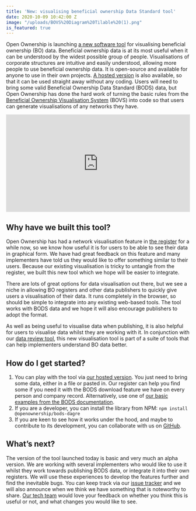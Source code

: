 ```yaml
---
title: 'New: visualising beneficial ownership Data Standard tool'
date: 2020-10-09 10:42:00 Z
image: "/uploads/BOVS%20Diagram%20Tilable%20(1).png"
is_featured: true
---
```


Open Ownership is launching [a new software tool](https://github.com/openownership/visualisation-tool) for visualising beneficial ownership (BO) data. Beneficial ownership data is at its most useful when it can be understood by the widest possible group of people. Visualisations of corporate structures are intuitive and easily understood, allowing more people to use beneficial ownership data. It is open-source and available for anyone to use in their own projects. [A hosted version](https://www.openownership.org/visualisation/visualisation-tool/) is also available, so that it can be used straight away without any coding. Users will need to bring some valid Beneficial Ownership Data Standard (BODS) data, but Open Ownership has done the hard work of turning the basic rules from the [Beneficial Ownership Visualisation System](https://openownership.org/visualisation) (BOVS) into code so that users can generate visualisations of any networks they have.

<div style="width:100%;height:0;padding-bottom:53%;position:relative;"><iframe src="https://giphy.com/embed/WMkIesB8F61Cl8zpnK" width="100%" height="100%" style="position:absolute" frameBorder="0" class="giphy-embed" allowFullScreen></iframe></div>

## Why have we built this tool?

Open Ownership has had a network visualisation feature in [the register](https://register.openownership.org) for a while now, so we know how useful it is for users to be able to see their data in graphical form. We have had great feedback on this feature and many implementers have told us they would like to offer something similar to their users. Because our existing visualisation is tricky to untangle from the register, we built this new tool which we hope will be easier to integrate.

There are lots of great options for data visualisation out there, but we see a niche in allowing BO registers and other data publishers to quickly give users a visualisation of their data. It runs completely in the browser, so should be simple to integrate into any existing web-based tools. The tool works with BODS data and we hope it will also encourage publishers to adopt the format.

As well as being useful to visualise data when publishing, it is also helpful for users to visualise data whilst they are working with it. In conjunction with our [data review tool](https://datareview.openownership.org/), this new visualisation tool is part of a suite of tools that can help implementers understand BO data better.

## How do I get started?

1. You can play with the tool via [our hosted version](https://www.openownership.org/visualisation/visualisation-tool/). You just need to bring some data, either in a file or pasted in. Our register can help you find some if you need it with the BODS download feature we have on every person and company record. Alternatively, use one of [our basic examples from the BODS documentation](http://standard.openownership.org/en/0.2.0/examples/index.html).
2. If you are a developer, you can install the library from NPM: 
`npm install @openownership/bods-dagre`
3. If you are keen to see how it works under the hood, and maybe to contribute to its development, you can collaborate with us on [GitHub](https://github.com/openownership/visualisation-tool).

## What’s next?

The version of the tool launched today is basic and very much an alpha version. We are working with several implementers who would like to use it whilst they work towards publishing BODS data, or integrate it into their own registers. We will use these experiences to develop the features further and find the inevitable bugs. You can keep track via our [issue tracker](https://github.com/openownership/visualisation-tool/issues) and we will also announce when we think we have something that is noteworthy to share. [Our tech team](mailto:tech@openownership.org) would love your feedback on whether you think this is useful or not, and what changes you would like to see.
